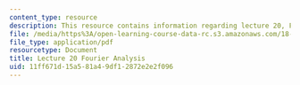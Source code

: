 ```yaml
---
content_type: resource
description: This resource contains information regarding lecture 20, Fourier analysis.
file: /media/https%3A/open-learning-course-data-rc.s3.amazonaws.com/18-156-differential-analysis-ii-partial-differential-equations-and-fourier-analysis-spring-2016/11ff671d15a581a49df12872e2e2f096_MIT18_156S16_lec20.pdf
file_type: application/pdf
resourcetype: Document
title: Lecture 20 Fourier Analysis
uid: 11ff671d-15a5-81a4-9df1-2872e2e2f096
---
```


